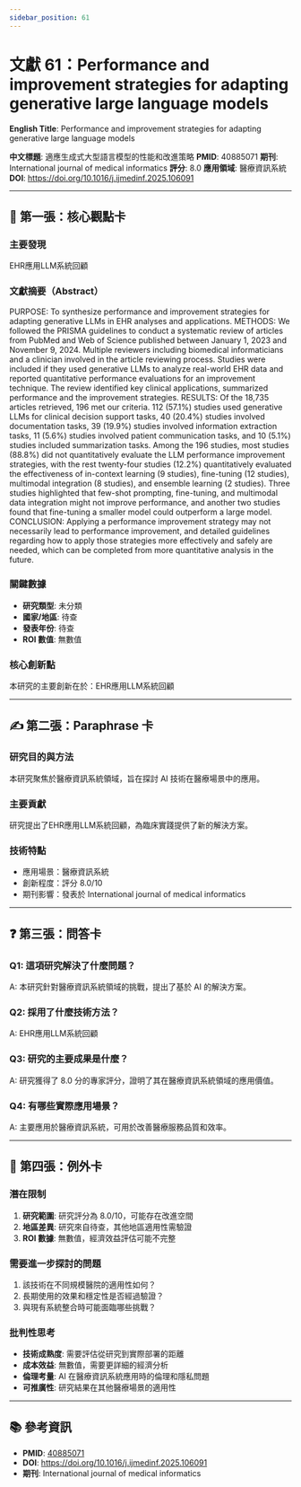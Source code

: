 ```yaml
---
sidebar_position: 61
---
```


# 文獻 61：Performance and improvement strategies for adapting generative large language models

**English Title**: Performance and improvement strategies for adapting generative large language models

**中文標題**: 適應生成式大型語言模型的性能和改進策略
**PMID**: 40885071
**期刊**: International journal of medical informatics
**評分**: 8.0
**應用領域**: 醫療資訊系統
**DOI**: https://doi.org/10.1016/j.ijmedinf.2025.106091

---

## 📌 第一張：核心觀點卡

### 主要發現
EHR應用LLM系統回顧

### 文獻摘要（Abstract）
PURPOSE: To synthesize performance and improvement strategies for adapting generative LLMs in EHR analyses and applications. METHODS: We followed the PRISMA guidelines to conduct a systematic review of articles from PubMed and Web of Science published between January 1, 2023 and November 9, 2024. Multiple reviewers including biomedical informaticians and a clinician involved in the article reviewing process. Studies were included if they used generative LLMs to analyze real-world EHR data and reported quantitative performance evaluations for an improvement technique. The review identified key clinical applications, summarized performance and the improvement strategies. RESULTS: Of the 18,735 articles retrieved, 196 met our criteria. 112 (57.1%) studies used generative LLMs for clinical decision support tasks, 40 (20.4%) studies involved documentation tasks, 39 (19.9%) studies involved information extraction tasks, 11 (5.6%) studies involved patient communication tasks, and 10 (5.1%) studies included summarization tasks. Among the 196 studies, most studies (88.8%) did not quantitatively evaluate the LLM performance improvement strategies, with the rest twenty-four studies (12.2%) quantitatively evaluated the effectiveness of in-context learning (9 studies), fine-tuning (12 studies), multimodal integration (8 studies), and ensemble learning (2 studies). Three studies highlighted that few-shot prompting, fine-tuning, and multimodal data integration might not improve performance, and another two studies found that fine-tuning a smaller model could outperform a large model. CONCLUSION: Applying a performance improvement strategy may not necessarily lead to performance improvement, and detailed guidelines regarding how to apply those strategies more effectively and safely are needed, which can be completed from more quantitative analysis in the future.

### 關鍵數據
- **研究類型**: 未分類
- **國家/地區**: 待查
- **發表年份**: 待查
- **ROI 數值**: 無數值

### 核心創新點
本研究的主要創新在於：EHR應用LLM系統回顧

---

## ✍️ 第二張：Paraphrase 卡

### 研究目的與方法
本研究聚焦於醫療資訊系統領域，旨在探討 AI 技術在醫療場景中的應用。

### 主要貢獻
研究提出了EHR應用LLM系統回顧，為臨床實踐提供了新的解決方案。

### 技術特點
- 應用場景：醫療資訊系統
- 創新程度：評分 8.0/10
- 期刊影響：發表於 International journal of medical informatics

---

## ❓ 第三張：問答卡

### Q1: 這項研究解決了什麼問題？
A: 本研究針對醫療資訊系統領域的挑戰，提出了基於 AI 的解決方案。

### Q2: 採用了什麼技術方法？
A: EHR應用LLM系統回顧

### Q3: 研究的主要成果是什麼？
A: 研究獲得了 8.0 分的專家評分，證明了其在醫療資訊系統領域的應用價值。

### Q4: 有哪些實際應用場景？
A: 主要應用於醫療資訊系統，可用於改善醫療服務品質和效率。

---

## 🤔 第四張：例外卡

### 潛在限制
1. **研究範圍**: 研究評分為 8.0/10，可能存在改進空間
2. **地區差異**: 研究來自待查，其他地區適用性需驗證
3. **ROI 數據**: 無數值，經濟效益評估可能不完整

### 需要進一步探討的問題
1. 該技術在不同規模醫院的適用性如何？
2. 長期使用的效果和穩定性是否經過驗證？
3. 與現有系統整合時可能面臨哪些挑戰？

### 批判性思考
- **技術成熟度**: 需要評估從研究到實際部署的距離
- **成本效益**: 無數值，需要更詳細的經濟分析
- **倫理考量**: AI 在醫療資訊系統應用時的倫理和隱私問題
- **可推廣性**: 研究結果在其他醫療場景的適用性

---

## 📚 參考資訊
- **PMID**: [40885071](https://pubmed.ncbi.nlm.nih.gov/40885071/)
- **DOI**: https://doi.org/10.1016/j.ijmedinf.2025.106091
- **期刊**: International journal of medical informatics
